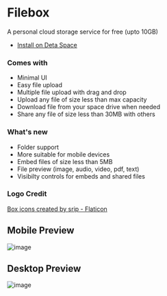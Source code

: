 # Filebox
A personal cloud storage service for free (upto 10GB)

- [Install on Deta Space](https://deta.space/discovery/@gyrooo/filebox)

### Comes with

- Minimal UI
- Easy file upload
- Multiple file upload with drag and drop
- Upload any file of size less than max capacity
- Download file from your space drive when needed
- Share any file of size less than 30MB with others

### What's new
- Folder support
- More suitable for mobile devices
- Embed files of size less than 5MB 
- File preview (image, audio, video, pdf, text)
- Visibilty controls for embeds and shared files

### Logo Credit
<a href="https://www.flaticon.com/free-icons/box" title="box icons">Box icons created by srip - Flaticon</a>

## Mobile Preview
![image](https://user-images.githubusercontent.com/53375272/228587969-0aad3d1b-73dd-4a47-9ff7-c10388757e5b.png)

## Desktop Preview
![image](https://user-images.githubusercontent.com/53375272/228587167-ba81ebac-538d-4db1-86e5-fc795bb068ad.png)
